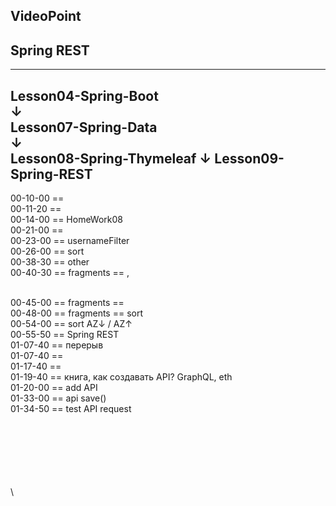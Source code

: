 
VideoPoint
---
Spring REST
---
---
Lesson04-Spring-Boot  
↓  
Lesson07-Spring-Data  
↓  
Lesson08-Spring-Thymeleaf
↓
**Lesson09-Spring-REST**
---  
  
00-10-00 ==   
00-11-20 ==     
00-14-00 == HomeWork08    
00-21-00 ==     
00-23-00 == usernameFilter    
00-26-00 == sort    
00-38-30 == other    
00-40-30 == fragments == <head>, <nav>   
00-45-00 == fragments == <scripts>  
00-48-00 == fragments == sort  
00-54-00 == sort  AZ↓ / AZ↑  
00-55-50 == Spring REST    
01-07-40 == перерыв    
01-07-40 ==     
01-17-40 ==     
01-19-40 == книга, как создавать API? GraphQL, eth    
01-20-00 == add API    
01-33-00 == api save()    
01-34-50 == test API request    















\
\
\
\
\
\
\

